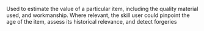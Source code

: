 Used to estimate the value of a particular item, including the quality material used, and workmanship. Where relevant, the skill user could pinpoint the age of the item, assess its historical relevance, and detect forgeries